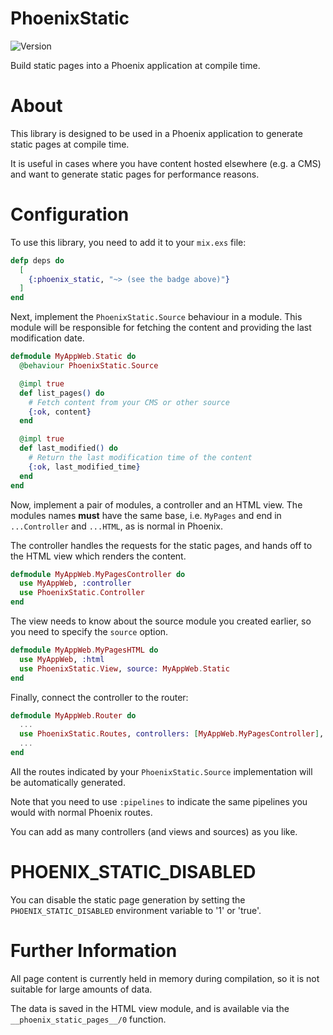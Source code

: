 # PhoenixStatic

![Version](https://img.shields.io/hexpm/v/phoenix_static)

Build static pages into a Phoenix application at compile time.

# About

This library is designed to be used in a Phoenix application to generate static pages at compile time.

It is useful in cases where you have content hosted elsewhere (e.g. a CMS) and want to generate static pages for performance reasons.

# Configuration

To use this library, you need to add it to your `mix.exs` file:

```elixir
defp deps do
  [
    {:phoenix_static, "~> (see the badge above)"}
  ]
end
```

Next, implement the `PhoenixStatic.Source` behaviour in a module.
This module will be responsible for fetching the content and providing the last modification date.

```elixir
defmodule MyAppWeb.Static do
  @behaviour PhoenixStatic.Source

  @impl true
  def list_pages() do
    # Fetch content from your CMS or other source
    {:ok, content}
  end

  @impl true
  def last_modified() do
    # Return the last modification time of the content
    {:ok, last_modified_time}
  end
end
```

Now, implement a pair of modules, a controller and an HTML view.
The modules names **must** have the same base, i.e. `MyPages`
and end in `...Controller` and `...HTML`, as is normal in Phoenix.

The controller handles the requests for the static pages, and hands off
to the HTML view which renders the content.

```elixir
defmodule MyAppWeb.MyPagesController do
  use MyAppWeb, :controller
  use PhoenixStatic.Controller
end
```

The view needs to know about the source module you created earlier, so you need to specify the `source` option.

```elixir
defmodule MyAppWeb.MyPagesHTML do
  use MyAppWeb, :html
  use PhoenixStatic.View, source: MyAppWeb.Static
end
```

Finally, connect the controller to the router:

```elixir
defmodule MyAppWeb.Router do
  ...
  use PhoenixStatic.Routes, controllers: [MyAppWeb.MyPagesController], pipelines: [:browser]
  ...
end
```

All the routes indicated by your `PhoenixStatic.Source` implementation will be
automatically generated.

Note that you need to use `:pipelines` to indicate the same pipelines you would with normal Phoenix routes.

You can add as many controllers (and views and sources) as you like.

# PHOENIX_STATIC_DISABLED

You can disable the static page generation by setting the `PHOENIX_STATIC_DISABLED`
environment variable to '1' or 'true'.

# Further Information

All page content is currently held in memory during compilation, so it is not
suitable for large amounts of data.

The data is saved in the HTML view module, and is available via the
`__phoenix_static_pages__/0` function.

